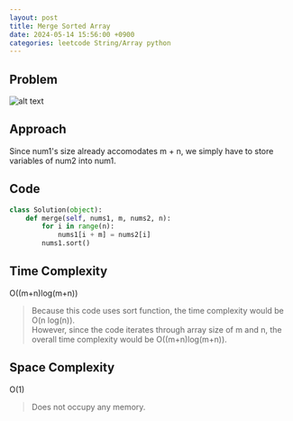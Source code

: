 ```yaml
---
layout: post
title: Merge Sorted Array
date: 2024-05-14 15:56:00 +0900
categories: leetcode String/Array python
---
```

## Problem
![alt text](/blog/public/img/MergeSortedArray.png)

## Approach
Since num1's size already accomodates m + n, we simply have to store variables of num2 into num1.   

## Code
```python
class Solution(object):
    def merge(self, nums1, m, nums2, n):
        for i in range(n):
            nums1[i + m] = nums2[i]
        nums1.sort()
```
## Time Complexity
O((m+n)log(m+n))
> Because this code uses sort function, the time complexity would be O(n log(n)).  
> However, since the code iterates through array size of m and n, the overall time complexity would be O((m+n)log(m+n)).

## Space Complexity
O(1)
> Does not occupy any memory.